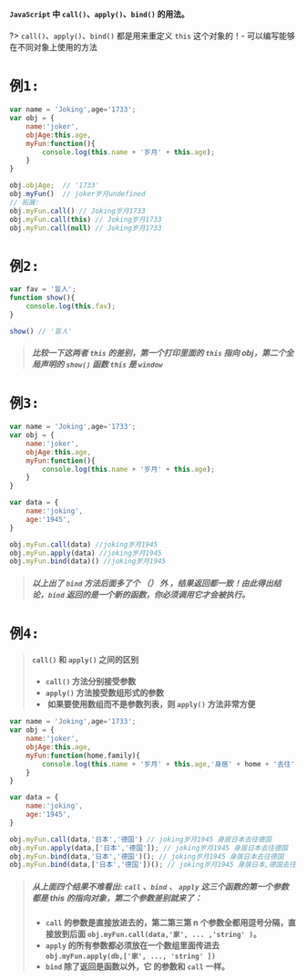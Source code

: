 #### `JavaScript` 中 `call()`、`apply()`、`bind()` 的用法。

?> `call()`、`apply()`、`bind()` 都是用来重定义 `this` 这个对象的！- 可以编写能够在不同对象上使用的方法

# `例1:`

```javascript
var name = 'Joking',age='1733';
var obj = {
    name:'joker',
    objAge:this.age,
    myFun:function(){
        console.log(this.name + '岁月' + this.age);
    }
}

obj.objAge;  // '1733'
obj.myFun()  // joker岁月undefined
// 拓展:
obj.myFun.call() // Joking岁月1733
obj.myFun.call(this) // Joking岁月1733
obj.myFun.call(null) // Joking岁月1733
```


# `例2:`

```javascript
var fav = '盲人';
function show(){
    console.log(this.fav);
}

show() // '盲人'
```

> ##### 比较一下这两者 `this` 的差别，第一个打印里面的 `this` 指向 obj，第二个全局声明的 `show()` 函数 `this` 是 `window`

# `例3:`

```javascript
var name = 'Joking',age='1733';
var obj = {
    name:'joker',
    objAge:this.age,
    myFun:function(){
        console.log(this.name + '岁月' + this.age);
    }
}

var data = {
    name:'joking',
    age:'1945',
}

obj.myFun.call(data) //joking岁月1945
obj.myFun.apply(data) //joking岁月1945
obj.myFun.bind(data)() //joking岁月1945
```

> ##### 以上出了 `bind` 方法后面多了个 （） 外 ，结果返回都一致！由此得出结论，`bind` 返回的是一个新的函数，你必须调用它才会被执行。

# `例4:`

> #### `call()` 和 `apply()` 之间的区别
>  
> - **`call()` 方法分别接受参数**
> - **`apply()` 方法接受数组形式的参数**
> - **&nbsp;如果要使用数组而不是参数列表，则 `apply()` 方法非常方便**
> 
```javascript
var name = 'Joking',age='1733';
var obj = {
    name:'joker',
    objAge:this.age,
    myFun:function(home,family){
        console.log(this.name + '岁月' + this.age,'身居' + home + '去往' + family);
    }
}

var data = {
    name:'joking',
    age:'1945',
}

obj.myFun.call(data,'日本','德国') // joking岁月1945 身居日本去往德国
obj.myFun.apply(data,['日本','德国']); // joking岁月1945 身居日本去往德国
obj.myFun.bind(data,'日本','德国')(); // joking岁月1945 身居日本去往德国
obj.myFun.bind(data,['日本','德国'])(); // joking岁月1945 身居日本,德国去往undefined
```

> ##### 从上面四个结果不难看出: `call` 、`bind` 、 `apply` 这三个函数的第一个参数都是 this 的指向对象，第二个参数差别就来了：
> 
> - **`call` 的参数是直接放进去的，第二第三第 n 个参数全都用逗号分隔，直接放到后面 `obj.myFun.call(data,'家', ... ,'string' )`。**
> - **`apply` 的所有参数都必须放在一个数组里面传进去 `obj.myFun.apply(db,['家', ..., 'string' ])`**
> - **`bind` 除了返回是函数以外，它 的参数和 `call` 一样。**






<!-- <style>
@import url('static/css/vueCode.css');
</style> -->